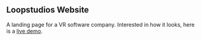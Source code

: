 ## Loopstudios Website

A landing page for a VR software company. Interested in how it looks, here is a [live demo](https://comfy-swan-6a5344.netlify.app/).
